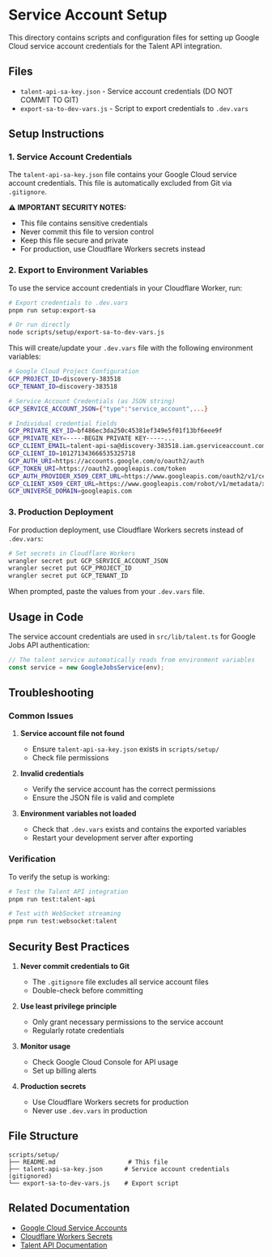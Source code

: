 # Service Account Setup

This directory contains scripts and configuration files for setting up Google Cloud service account credentials for the Talent API integration.

## Files

- `talent-api-sa-key.json` - Service account credentials (DO NOT COMMIT TO GIT)
- `export-sa-to-dev-vars.js` - Script to export credentials to `.dev.vars`

## Setup Instructions

### 1. Service Account Credentials

The `talent-api-sa-key.json` file contains your Google Cloud service account credentials. This file is automatically excluded from Git via `.gitignore`.

**⚠️ IMPORTANT SECURITY NOTES:**

- This file contains sensitive credentials
- Never commit this file to version control
- Keep this file secure and private
- For production, use Cloudflare Workers secrets instead

### 2. Export to Environment Variables

To use the service account credentials in your Cloudflare Worker, run:

```bash
# Export credentials to .dev.vars
pnpm run setup:export-sa

# Or run directly
node scripts/setup/export-sa-to-dev-vars.js
```

This will create/update your `.dev.vars` file with the following environment variables:

```bash
# Google Cloud Project Configuration
GCP_PROJECT_ID=discovery-383518
GCP_TENANT_ID=discovery-383518

# Service Account Credentials (as JSON string)
GCP_SERVICE_ACCOUNT_JSON={"type":"service_account",...}

# Individual credential fields
GCP_PRIVATE_KEY_ID=bf486ec3da250c45381ef349e5f01f13bf6eee9f
GCP_PRIVATE_KEY=-----BEGIN PRIVATE KEY-----...
GCP_CLIENT_EMAIL=talent-api-sa@discovery-383518.iam.gserviceaccount.com
GCP_CLIENT_ID=101271343666535325718
GCP_AUTH_URI=https://accounts.google.com/o/oauth2/auth
GCP_TOKEN_URI=https://oauth2.googleapis.com/token
GCP_AUTH_PROVIDER_X509_CERT_URL=https://www.googleapis.com/oauth2/v1/certs
GCP_CLIENT_X509_CERT_URL=https://www.googleapis.com/robot/v1/metadata/x509/...
GCP_UNIVERSE_DOMAIN=googleapis.com
```

### 3. Production Deployment

For production deployment, use Cloudflare Workers secrets instead of `.dev.vars`:

```bash
# Set secrets in Cloudflare Workers
wrangler secret put GCP_SERVICE_ACCOUNT_JSON
wrangler secret put GCP_PROJECT_ID
wrangler secret put GCP_TENANT_ID
```

When prompted, paste the values from your `.dev.vars` file.

## Usage in Code

The service account credentials are used in `src/lib/talent.ts` for Google Jobs API authentication:

```typescript
// The talent service automatically reads from environment variables
const service = new GoogleJobsService(env);
```

## Troubleshooting

### Common Issues

1. **Service account file not found**
   - Ensure `talent-api-sa-key.json` exists in `scripts/setup/`
   - Check file permissions

2. **Invalid credentials**
   - Verify the service account has the correct permissions
   - Ensure the JSON file is valid and complete

3. **Environment variables not loaded**
   - Check that `.dev.vars` exists and contains the exported variables
   - Restart your development server after exporting

### Verification

To verify the setup is working:

```bash
# Test the Talent API integration
pnpm run test:talent-api

# Test with WebSocket streaming
pnpm run test:websocket:talent
```

## Security Best Practices

1. **Never commit credentials to Git**
   - The `.gitignore` file excludes all service account files
   - Double-check before committing

2. **Use least privilege principle**
   - Only grant necessary permissions to the service account
   - Regularly rotate credentials

3. **Monitor usage**
   - Check Google Cloud Console for API usage
   - Set up billing alerts

4. **Production secrets**
   - Use Cloudflare Workers secrets for production
   - Never use `.dev.vars` in production

## File Structure

```
scripts/setup/
├── README.md                    # This file
├── talent-api-sa-key.json      # Service account credentials (gitignored)
└── export-sa-to-dev-vars.js    # Export script
```

## Related Documentation

- [Google Cloud Service Accounts](https://cloud.google.com/iam/docs/service-accounts)
- [Cloudflare Workers Secrets](https://developers.cloudflare.com/workers/configuration/secrets/)
- [Talent API Documentation](https://developers.google.com/talent-solution/job-search/v3p1beta1)

